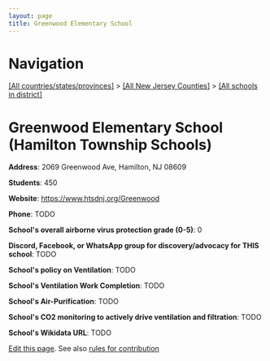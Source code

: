 ```yaml
---
layout: page
title: Greenwood Elementary School
---
```

# Navigation

[[All countries/states/provinces]](../../..) > [[All New Jersey Counties]](../..) > [[All schools in district]](..)

# Greenwood Elementary School (Hamilton Township Schools)

**Address**: 2069 Greenwood Ave, Hamilton, NJ 08609

**Students**: 450

**Website**: https://www.htsdnj.org/Greenwood

**Phone**: TODO

**School's overall airborne virus protection grade (0-5)**: 0

**Discord, Facebook, or WhatsApp group for discovery/advocacy for THIS school**: TODO

**School's policy on Ventilation**: TODO

**School's Ventilation Work Completion**: TODO

**School's Air-Purification**: TODO

**School's CO2 monitoring to actively drive ventilation and filtration**: TODO

**School's Wikidata URL**: TODO


[Edit this page](https://github.com/ventilate-schools/NJ/edit/main/./Hamilton_Township_Schools/Greenwood_Elementary_School.md). See also [rules for contribution](../../../contribution-rules/)